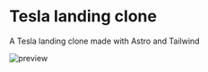 # Tesla landing clone

A Tesla landing clone made with Astro and Tailwind

![preview](https://github.com/PttsDev/tesla-landing-clone/assets/47633569/381a36d7-cb60-4d2c-943c-a95c26fc5e6b)
